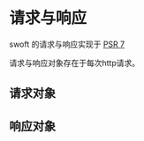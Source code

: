 # 请求与响应

swoft 的请求与响应实现于 [PSR 7](https://github.com/php-fig/http-message)

请求与响应对象存在于每次http请求。

## 请求对象


## 响应对象
